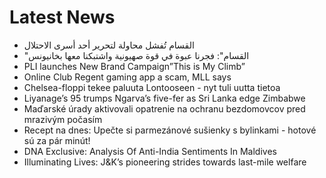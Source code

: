 # Latest News
-  القسام تُفشل محاولة لتحرير أحد أسرى الاحتلال
-  "القسام": فجرنا عبوة في قوة صهيونية واشتبكنا معها بخانيونس
-  PLI launches New Brand Campaign”This is My Climb”
-  Online Club Regent gaming app a scam, MLL says
-  Chelsea-floppi tekee paluuta Lontooseen - nyt tuli uutta tietoa
-  Liyanage’s 95 trumps Ngarva’s five-fer as Sri Lanka edge Zimbabwe
-  Maďarské úrady aktivovali opatrenie na ochranu bezdomovcov pred mrazivým počasím
-  Recept na dnes: Upečte si parmezánové sušienky s bylinkami - hotové sú za pár minút!
-  DNA Exclusive: Analysis Of Anti-India Sentiments In Maldives
-  Illuminating Lives: J&K’s pioneering strides towards last-mile welfare

